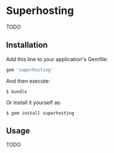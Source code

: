 # Superhosting

TODO

## Installation

Add this line to your application's Gemfile:

```ruby
gem 'superhosting'
```

And then execute:

    $ bundle

Or install it yourself as:

    $ gem install superhosting

## Usage

TODO
